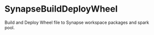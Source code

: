 # SynapseBuildDeployWheel
Build and Deploy Wheel file to Synapse workspace packages and spark pool. 
